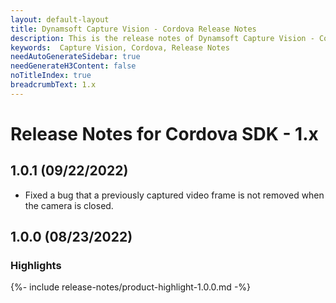 ```yaml
---
layout: default-layout
title: Dynamsoft Capture Vision - Cordova Release Notes
description: This is the release notes of Dynamsoft Capture Vision - Cordova Edition.
keywords:  Capture Vision, Cordova, Release Notes
needAutoGenerateSidebar: true
needGenerateH3Content: false
noTitleIndex: true
breadcrumbText: 1.x
---
```


# Release Notes for Cordova SDK - 1.x

## 1.0.1 (09/22/2022)

- Fixed a bug that a previously captured video frame is not removed when the camera is closed.

## 1.0.0 (08/23/2022)

### Highlights

{%- include release-notes/product-highlight-1.0.0.md -%}
